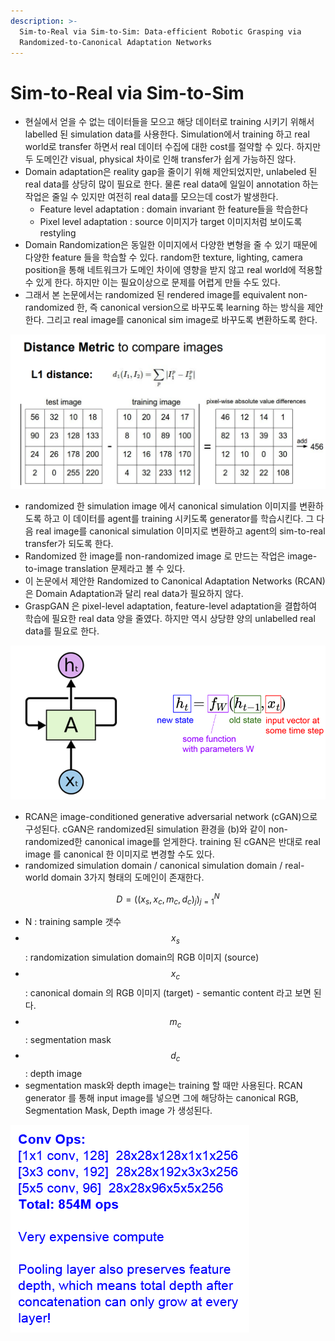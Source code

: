 ```yaml
---
description: >-
  Sim-to-Real via Sim-to-Sim: Data-efficient Robotic Grasping via
  Randomized-to-Canonical Adaptation Networks
---
```


# Sim-to-Real via Sim-to-Sim

* 현실에서 얻을 수 없는 데이터들을 모으고 해당 데이터로 training 시키기 위해서 labelled 된 simulation data를 사용한다. Simulation에서 training 하고 real world로 transfer 하면서 real 데이터 수집에 대한 cost를 절약할 수 있다. 하지만 두 도메인간 visual, physical 차이로 인해 transfer가 쉽게 가능하진 않다.
* Domain adaptation은 reality gap을 줄이기 위해 제안되었지만, unlabeled 된 real data를 상당히 많이 필요로 한다. 물론 real data에 일일이 annotation 하는 작업은 줄일 수 있지만 여전히 real data를 모으는데 cost가 발생한다.
  * Feature level adaptation : domain invariant 한 feature들을 학습한다
  * Pixel level adaptation : source 이미지가 target 이미지처럼 보이도록 restyling
* Domain Randomization은 동일한 이미지에서 다양한 변형을 줄 수 있기 때문에 다양한 feature 들을 학습할 수 있다. random한 texture, lighting, camera position을 통해 네트워크가 도메인 차이에 영향을 받지 않고 real world에 적용할 수 있게 한다. 하지만 이는 필요이상으로 문제를 어렵게 만들 수도 있다.
* 그래서 본 논문에서는 randomized 된 rendered image를 equivalent non-randomized 한, 즉 canonical version으로 바꾸도록 learning 하는 방식을 제안한다. 그리고 real image를 canonical sim image로 바꾸도록 변환하도록 한다. 

![](../.gitbook/assets/image%20%2839%29.png)

* randomized 한 simulation image 에서 canonical simulation 이미지를 변환하도록 하고 이 데이터를 agent를 training 시키도록 generator를 학습시킨다. 그 다음 real image를 canonical simulation 이미지로 변환하고 agent의 sim-to-real transfer가 되도록 한다. 
* Randomized 한 image를 non-randomized image 로 만드는 작업은 image-to-image translation 문제라고 볼 수 있다.
* 이 논문에서 제안한 Randomized to Canonical Adaptation Networks \(RCAN\)은 Domain Adaptation과 달리 real data가 필요하지 않다.
* GraspGAN 은 pixel-level adaptation, feature-level adaptation을 결합하여 학습에 필요한 real data 양을 줄였다. 하지만 역시 상당햔 양의 unlabelled real data를 필요로 한다.

![](../.gitbook/assets/image%20%28283%29.png)

* RCAN은 image-conditioned generative adversarial network \(cGAN\)으로 구성된다. cGAN은 randomized된 simulation 환경을 \(b\)와 같이 non-randomized한 canonical image를 얻게한다. training 된 cGAN은 반대로 real image 를 canonical 한 이미지로 변경할 수도 있다. 
* randomized simulation domain / canonical simulation domain / real-world domain 3가지 형태의 도메인이 존재한다.

$$
D = ((x_s, x_c, m_c, d_c)_j)^N_{j=1}
$$

* N :  training sample 갯수
* $$x_s $$ : randomization simulation domain의 RGB 이미지 \(source\)
* $$x_c $$ : canonical domain 의 RGB 이미지 \(target\) - semantic content 라고 보면 된다.
* $$m_c $$: segmentation mask
* $$d_c $$: depth image
* segmentation mask와 depth image는 training 할 때만 사용된다. RCAN generator 를 통해 input image를 넣으면 그에 해당하는 canonical RGB, Segmentation Mask, Depth image 가 생성된다.

![](../.gitbook/assets/image%20%2812%29.png)

